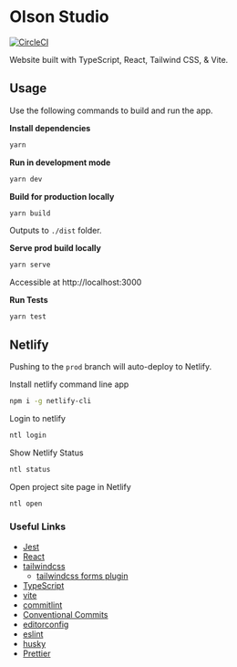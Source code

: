 # Olson Studio

[![CircleCI](https://circleci.com/gh/William-Olson/olson-studio-www/tree/main.svg?style=svg)](https://circleci.com/gh/William-Olson/olson-studio-www/tree/main)

Website built with TypeScript, React, Tailwind CSS, & Vite.

## Usage

Use the following commands to build and run the app.

**Install dependencies**

```bash
yarn
```

**Run in development mode**

```bash
yarn dev
```

**Build for production locally**

```bash
yarn build
```

Outputs to `./dist` folder.

**Serve prod build locally**

```bash
yarn serve
```

Accessible at http://localhost:3000

**Run Tests**

```
yarn test
```

## Netlify

Pushing to the `prod` branch will auto-deploy to Netlify.

Install netlify command line app

```bash
npm i -g netlify-cli
```

Login to netlify

```bash
ntl login
```

Show Netlify Status

```bash
ntl status
```

Open project site page in Netlify

```bash
ntl open
```

### Useful Links

- [Jest](https://jestjs.io/)
- [React](https://reactjs.org/)
- [tailwindcss](https://tailwindcss.com/)
  - [tailwindcss forms plugin](https://tailwindcss-forms.vercel.app/)
- [TypeScript](https://www.typescriptlang.org/)
- [vite](https://vitejs.dev/)
- [commitlint](https://commitlint.js.org)
- [Conventional Commits](https://www.conventionalcommits.org)
- [editorconfig](https://editorconfig.org/)
- [eslint](https://eslint.org/)
- [husky](https://typicode.github.io/husky/#/)
- [Prettier](https://prettier.io/)
